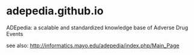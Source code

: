# adepedia.github.io
ADEpedia: a scalable and standardized knowledge base of Adverse Drug Events

see also: http://informatics.mayo.edu/adepedia/index.php/Main_Page
